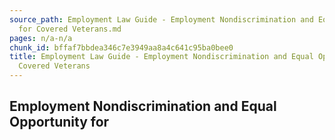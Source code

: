 ```yaml
---
source_path: Employment Law Guide - Employment Nondiscrimination and Equal Opportunity
  for Covered Veterans.md
pages: n/a-n/a
chunk_id: bffaf7bbdea346c7e3949aa8a4c641c95ba0bee0
title: Employment Law Guide - Employment Nondiscrimination and Equal Opportunity for
  Covered Veterans
---
```

## Employment Nondiscrimination and Equal Opportunity for
